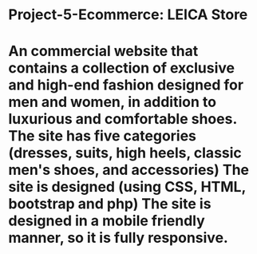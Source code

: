 # Project-5-Ecommerce: LEICA Store
# An commercial website that contains a collection of exclusive and high-end fashion designed for men and women, in addition to luxurious and comfortable shoes. The site has five categories (dresses, suits, high heels, classic men's shoes, and accessories) The site is designed (using CSS, HTML, bootstrap and php) The site is designed in a mobile friendly manner, so it is fully responsive.





